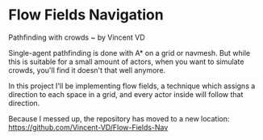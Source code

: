 # Flow Fields Navigation
Pathfinding with crowds
  ~  by Vincent VD
  
  Single-agent pathfinding is done with A* on a grid or navmesh.
  But while this is suitable for a small amount of actors, when you want to simulate crowds,
  you'll find it doesn't that well anymore.
  
  In this project I'll be implementing flow fields, a technique which assigns a direction to each space in a grid,
  and every actor inside will follow that direction.


  Because I messed up, the repository has moved to a new location: https://github.com/Vincent-VD/Flow-Fields-Nav
